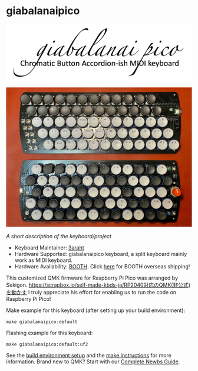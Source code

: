 # giabalanaipico

<p align=center>
<img width="700" alt="giabalanaipico_logo" src="https://github.com/3araht/giabalanaipico/blob/master/pictures/giabalanaipico_logo.png">
</p>

![giabalanaipico overview](https://github.com/3araht/giabalanaipico/blob/master/pictures/giabalanaipico_overview.jpg)


*A short description of the keyboard/project*

* Keyboard Maintainer: [3araht](https://github.com/3araht)
* Hardware Supported: giabalanaipico keyboard, a split keyboard mainly work as MIDI keyboard.
* Hardware Availability: [BOOTH](https://3araht.booth.pm/). Click [here](https://www.tenso.com/en/static/lp_shop_booth) for BOOTH overseas shipping!

This customized QMK firmware for Raspberry Pi Pico was arranged by Sekigon.
https://scrapbox.io/self-made-kbds-ja/RP2040対応のQMK(非公式)を動かす
I truly appreciate his effort for enabling us to run the code on Raspberry Pi Pico!

Make example for this keyboard (after setting up your build environment):

    make giabalanaipico:default

Flashing example for this keyboard:

    make giabalanaipico:default:uf2

See the [build environment setup](https://docs.qmk.fm/#/getting_started_build_tools) and the [make instructions](https://docs.qmk.fm/#/getting_started_make_guide) for more information. Brand new to QMK? Start with our [Complete Newbs Guide](https://docs.qmk.fm/#/newbs).
